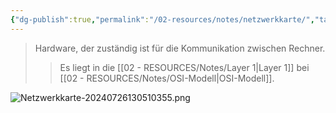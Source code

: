 ```yaml
---
{"dg-publish":true,"permalink":"/02-resources/notes/netzwerkkarte/","tags":["netzwerk","hardware"]}
---
```


> Hardware, der zuständig ist für die Kommunikation zwischen Rechner.
> > Es liegt in die [[02 - RESOURCES/Notes/Layer 1\|Layer 1]] bei [[02 - RESOURCES/Notes/OSI-Modell\|OSI-Modell]].

![Netzwerkkarte-20240726130510355.png](/img/user/02%20-%20RESOURCES/Files/Netzwerkkarte-20240726130510355.png)